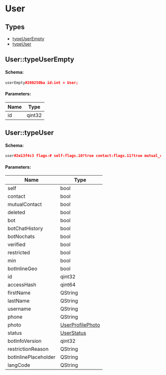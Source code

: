 # User

## Types

* [typeUserEmpty](#usertypeuserempty)
* [typeUser](#usertypeuser)

## User::typeUserEmpty

#### Schema:

```c++
userEmpty#200250ba id:int = User;
```

#### Parameters:

|Name|Type|
|----|----|
|id|qint32|

## User::typeUser

#### Schema:

```c++
user#2e13f4c3 flags:# self:flags.10?true contact:flags.11?true mutual_contact:flags.12?true deleted:flags.13?true bot:flags.14?true bot_chat_history:flags.15?true bot_nochats:flags.16?true verified:flags.17?true restricted:flags.18?true min:flags.20?true bot_inline_geo:flags.21?true id:int access_hash:flags.0?long first_name:flags.1?string last_name:flags.2?string username:flags.3?string phone:flags.4?string photo:flags.5?UserProfilePhoto status:flags.6?UserStatus bot_info_version:flags.14?int restriction_reason:flags.18?string bot_inline_placeholder:flags.19?string lang_code:flags.22?string = User;
```

#### Parameters:

|Name|Type|
|----|----|
|self|bool|
|contact|bool|
|mutualContact|bool|
|deleted|bool|
|bot|bool|
|botChatHistory|bool|
|botNochats|bool|
|verified|bool|
|restricted|bool|
|min|bool|
|botInlineGeo|bool|
|id|qint32|
|accessHash|qint64|
|firstName|QString|
|lastName|QString|
|username|QString|
|phone|QString|
|photo|[UserProfilePhoto](userprofilephoto.md)|
|status|[UserStatus](userstatus.md)|
|botInfoVersion|qint32|
|restrictionReason|QString|
|botInlinePlaceholder|QString|
|langCode|QString|

